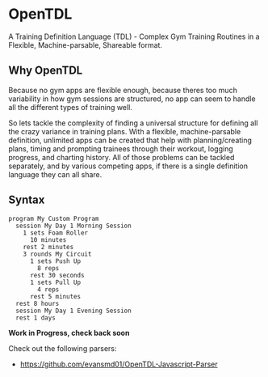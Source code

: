# OpenTDL
A Training Definition Language (TDL) - Complex Gym Training Routines in a Flexible, Machine-parsable, Shareable format.

## Why OpenTDL

Because no gym apps are flexible enough, because theres too much variability in how gym sessions are structured, no app can seem to handle all the different types of training well.

So lets tackle the complexity of finding a universal structure for defining all the crazy variance in training plans. With a flexible, machine-parsable definition, unlimited apps can be created that help with planning/creating plans, timing and prompting trainees through their workout, logging progress, and charting history. All of those problems can be tackled separately, and by various competing apps, if there is a single definition language they can all share.

## Syntax

```
program My Custom Program
  session My Day 1 Morning Session
    1 sets Foam Roller
      10 minutes
    rest 2 minutes
    3 rounds My Circuit
      1 sets Push Up
        8 reps
      rest 30 seconds
      1 sets Pull Up
        4 reps
      rest 5 minutes
  rest 8 hours
  session My Day 1 Evening Session
  rest 1 days
```


**Work in Progress, check back soon**

Check out the following parsers:
- https://github.com/evansmd01/OpenTDL-Javascript-Parser

